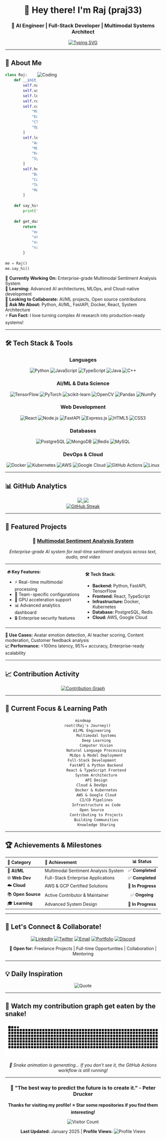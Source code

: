 <div align="center">

# 👋 Hey there! I'm **Raj** (praj33)

### 🚀 AI Engineer | Full-Stack Developer | Multimodal Systems Architect

[![Typing SVG](https://readme-typing-svg.herokuapp.com?font=Fira+Code&pause=1000&color=2E9EF7&center=true&vCenter=true&width=435&lines=AI+%26+Machine+Learning+Engineer;Multimodal+Sentiment+Analysis+Expert;Full-Stack+Developer;Always+learning+new+technologies)](https://git.io/typing-svg)

</div>

---

## 🎯 **About Me**

<img align="right" alt="Coding" width="400" src="https://cdn.dribbble.com/users/1162077/screenshots/3848914/programmer.gif">

```python
class Raj:
    def __init__(self):
        self.name = "Raj Prajapati"
        self.username = "praj33"
        self.location = "India 🇮🇳"
        self.role = "AI Engineer & Full-Stack Developer"
        self.current_focus = [
            "Multimodal AI Systems",
            "Enterprise-grade Applications", 
            "Cloud Architecture",
            "Open Source Contributions"
        ]
        self.learning = [
            "Advanced Deep Learning",
            "MLOps & Model Deployment",
            "Kubernetes & Cloud Native",
            "System Design at Scale"
        ]
        self.hobbies = [
            "Building AI Projects",
            "Contributing to Open Source",
            "Tech Blogging",
            "Mentoring Developers"
        ]
        
    def say_hi(self):
        print("Thanks for dropping by! Let's build something amazing together! 🚀")
    
    def get_daily_routine(self):
        return {
            "morning": "☕ Coffee + Code Review",
            "afternoon": "🚀 Building AI Systems", 
            "evening": "📚 Learning New Tech",
            "night": "🌙 Open Source Contributions"
        }

me = Raj()
me.say_hi()
```

🔭 **Currently Working On:** Enterprise-grade Multimodal Sentiment Analysis System  
🌱 **Learning:** Advanced AI architectures, MLOps, and Cloud-native development  
👯 **Looking to Collaborate:** AI/ML projects, Open source contributions  
💬 **Ask Me About:** Python, AI/ML, FastAPI, Docker, React, System Architecture  
⚡ **Fun Fact:** I love turning complex AI research into production-ready systems!

---

## 🛠️ **Tech Stack & Tools**

<div align="center">

### **Languages**
![Python](https://img.shields.io/badge/Python-3776AB?style=for-the-badge&logo=python&logoColor=white)
![JavaScript](https://img.shields.io/badge/JavaScript-F7DF1E?style=for-the-badge&logo=javascript&logoColor=black)
![TypeScript](https://img.shields.io/badge/TypeScript-007ACC?style=for-the-badge&logo=typescript&logoColor=white)
![Java](https://img.shields.io/badge/Java-ED8B00?style=for-the-badge&logo=java&logoColor=white)
![C++](https://img.shields.io/badge/C++-00599C?style=for-the-badge&logo=c%2B%2B&logoColor=white)

### **AI/ML & Data Science**
![TensorFlow](https://img.shields.io/badge/TensorFlow-FF6F00?style=for-the-badge&logo=tensorflow&logoColor=white)
![PyTorch](https://img.shields.io/badge/PyTorch-EE4C2C?style=for-the-badge&logo=pytorch&logoColor=white)
![scikit-learn](https://img.shields.io/badge/scikit--learn-F7931E?style=for-the-badge&logo=scikit-learn&logoColor=white)
![OpenCV](https://img.shields.io/badge/OpenCV-27338e?style=for-the-badge&logo=OpenCV&logoColor=white)
![Pandas](https://img.shields.io/badge/Pandas-2C2D72?style=for-the-badge&logo=pandas&logoColor=white)
![NumPy](https://img.shields.io/badge/Numpy-777BB4?style=for-the-badge&logo=numpy&logoColor=white)

### **Web Development**
![React](https://img.shields.io/badge/React-20232A?style=for-the-badge&logo=react&logoColor=61DAFB)
![Node.js](https://img.shields.io/badge/Node.js-43853D?style=for-the-badge&logo=node.js&logoColor=white)
![FastAPI](https://img.shields.io/badge/FastAPI-005571?style=for-the-badge&logo=fastapi)
![Express.js](https://img.shields.io/badge/Express.js-404D59?style=for-the-badge)
![HTML5](https://img.shields.io/badge/HTML5-E34F26?style=for-the-badge&logo=html5&logoColor=white)
![CSS3](https://img.shields.io/badge/CSS3-1572B6?style=for-the-badge&logo=css3&logoColor=white)

### **Databases**
![PostgreSQL](https://img.shields.io/badge/PostgreSQL-316192?style=for-the-badge&logo=postgresql&logoColor=white)
![MongoDB](https://img.shields.io/badge/MongoDB-4EA94B?style=for-the-badge&logo=mongodb&logoColor=white)
![Redis](https://img.shields.io/badge/Redis-DC382D?style=for-the-badge&logo=redis&logoColor=white)
![MySQL](https://img.shields.io/badge/MySQL-00000F?style=for-the-badge&logo=mysql&logoColor=white)

### **DevOps & Cloud**
![Docker](https://img.shields.io/badge/Docker-2496ED?style=for-the-badge&logo=docker&logoColor=white)
![Kubernetes](https://img.shields.io/badge/Kubernetes-326ce5.svg?&style=for-the-badge&logo=kubernetes&logoColor=white)
![AWS](https://img.shields.io/badge/AWS-232F3E?style=for-the-badge&logo=amazon-aws&logoColor=white)
![Google Cloud](https://img.shields.io/badge/Google_Cloud-4285F4?style=for-the-badge&logo=google-cloud&logoColor=white)
![GitHub Actions](https://img.shields.io/badge/GitHub_Actions-2088FF?style=for-the-badge&logo=github-actions&logoColor=white)
![Linux](https://img.shields.io/badge/Linux-FCC624?style=for-the-badge&logo=linux&logoColor=black)

</div>

---

## 📊 **GitHub Analytics**

<div align="center">

<a href="https://github.com/praj33">
  <img height="180em" src="https://github-readme-stats.vercel.app/api?username=praj33&show_icons=true&theme=tokyonight&include_all_commits=true&count_private=true&border_radius=10"/>
</a>
<a href="https://github.com/praj33">
  <img height="180em" src="https://github-readme-stats.vercel.app/api/top-langs/?username=praj33&layout=compact&langs_count=8&theme=tokyonight&border_radius=10"/>
</a>

</div>

<div align="center">

<a href="https://github.com/praj33">
  <img src="https://github-readme-streak-stats.herokuapp.com/?user=praj33&theme=tokyonight&border_radius=10" alt="GitHub Streak"/>
</a>

</div>

---

## 🚀 **Featured Projects**

<div align="center">

### 🎯 **[Multimodal Sentiment Analysis System](https://github.com/praj33/multimodal-sentiment-classifier)**
*Enterprise-grade AI system for real-time sentiment analysis across text, audio, and video*

</div>

<table>
<tr>
<td width="50%">

**🔥 Key Features:**
- ⚡ Real-time multimodal processing
- 🎯 Team-specific configurations  
- 🚀 GPU acceleration support
- 📊 Advanced analytics dashboard
- 🔒 Enterprise security features

</td>
<td width="50%">

**🛠️ Tech Stack:**
- **Backend:** Python, FastAPI, TensorFlow
- **Frontend:** React, TypeScript
- **Infrastructure:** Docker, Kubernetes
- **Database:** PostgreSQL, Redis
- **Cloud:** AWS, Google Cloud

</td>
</tr>
</table>

**🎯 Use Cases:** Avatar emotion detection, AI teacher scoring, Content moderation, Customer feedback analysis  
**📈 Performance:** <100ms latency, 95%+ accuracy, Enterprise-ready scalability

---

## 📈 **Contribution Activity**

<div align="center">

<a href="https://github.com/praj33">
  <img src="https://github-readme-activity-graph.vercel.app/graph?username=praj33&theme=tokyo-night&bg_color=1a1b27&color=70a5fd&line=bf91f3&point=38bdae&area=true&hide_border=true&border_radius=10" alt="Contribution Graph"/>
</a>

</div>

---

## 🎯 **Current Focus & Learning Path**

<div align="center">

```mermaid
mindmap
    root((Raj's Journey))
        AI/ML Engineering
            Multimodal Systems
            Deep Learning
            Computer Vision
            Natural Language Processing
            MLOps & Model Deployment
        Full-Stack Development
            FastAPI & Python Backend
            React & TypeScript Frontend
            System Architecture
            API Design
        Cloud & DevOps
            Docker & Kubernetes
            AWS & Google Cloud
            CI/CD Pipelines
            Infrastructure as Code
        Open Source
            Contributing to Projects
            Building Communities
            Knowledge Sharing
```

</div>

---

## 🏆 **Achievements & Milestones**

<div align="center">

| 🎯 **Category** | 🚀 **Achievement** | 📊 **Status** |
|:---|:---|:---:|
| 🤖 **AI/ML** | Multimodal Sentiment Analysis System | ✅ **Completed** |
| 🌐 **Web Dev** | Full-Stack Enterprise Applications | ✅ **Completed** |
| ☁️ **Cloud** | AWS & GCP Certified Solutions | 🔄 **In Progress** |
| 📚 **Open Source** | Active Contributor & Maintainer | ✅ **Ongoing** |
| 🎓 **Learning** | Advanced System Design | 🔄 **In Progress** |

</div>

---

## 🤝 **Let's Connect & Collaborate!**

<div align="center">

[![LinkedIn](https://img.shields.io/badge/LinkedIn-0077B5?style=for-the-badge&logo=linkedin&logoColor=white)](https://linkedin.com/in/raj-prajapati)
[![Twitter](https://img.shields.io/badge/Twitter-1DA1F2?style=for-the-badge&logo=twitter&logoColor=white)](https://twitter.com/raj_praj33)
[![Email](https://img.shields.io/badge/Email-D14836?style=for-the-badge&logo=gmail&logoColor=white)](mailto:raj.prajapati.dev@gmail.com)
[![Portfolio](https://img.shields.io/badge/Portfolio-000000?style=for-the-badge&logo=About.me&logoColor=white)](https://raj-portfolio.dev)
[![Discord](https://img.shields.io/badge/Discord-7289DA?style=for-the-badge&logo=discord&logoColor=white)](https://discord.gg/raj-dev)

**💼 Open for:** Freelance Projects | Full-time Opportunities | Collaboration | Mentoring

</div>

---

## 💡 **Daily Inspiration**

<div align="center">

![Quote](https://quotes-github-readme.vercel.app/api?type=horizontal&theme=tokyonight)

</div>

---

## 🐍 **Watch my contribution graph get eaten by the snake!**

<div align="center">

<picture>
    <source media="(prefers-color-scheme: dark)" srcset="https://raw.githubusercontent.com/praj33/praj33/output/github-contribution-grid-snake-dark.svg">
    <source media="(prefers-color-scheme: light)" srcset="https://raw.githubusercontent.com/praj33/praj33/output/github-contribution-grid-snake.svg">
    <img alt="github contribution grid snake animation" src="https://raw.githubusercontent.com/praj33/praj33/output/github-contribution-grid-snake.svg" onerror="this.src='https://via.placeholder.com/800x200/1a1b27/70a5fd?text=Snake+Animation+Loading...+Please+wait+for+workflow+to+complete'">
</picture>

<p><em>🔄 Snake animation is generating... If you don't see it, the GitHub Actions workflow is still running!</em></p>

</div>

---

<div align="center">

### 🚀 **"The best way to predict the future is to create it."** - Peter Drucker

**Thanks for visiting my profile! ⭐ Star some repositories if you find them interesting!**

![Visitor Count](https://profile-counter.glitch.me/praj33/count.svg)

**Last Updated:** January 2025 | **Profile Views:** ![Profile Views](https://komarev.com/ghpvc/?username=praj33&color=brightgreen&style=flat-square)

</div>
